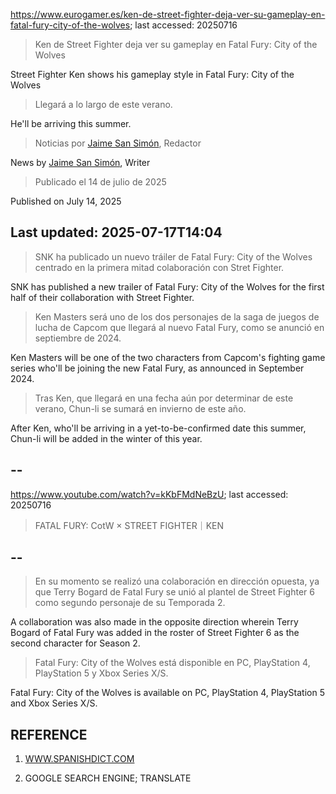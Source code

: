 https://www.eurogamer.es/ken-de-street-fighter-deja-ver-su-gameplay-en-fatal-fury-city-of-the-wolves; last accessed: 20250716

> Ken de Street Fighter deja ver su gameplay en Fatal Fury: City of the Wolves

Street Fighter Ken shows his gameplay style in Fatal Fury: City of the Wolves

> Llegará a lo largo de este verano.

He'll be arriving this summer.

> Noticias por [Jaime San Simón](https://www.eurogamer.es/authors/jaime-san-simon), Redactor

News by [Jaime San Simón](https://www.eurogamer.es/authors/jaime-san-simon), Writer

> Publicado el 14 de julio de 2025

Published on July 14, 2025

## Last updated: 2025-07-17T14:04

> SNK ha publicado un nuevo tráiler de Fatal Fury: City of the Wolves centrado en la primera mitad colaboración con Stret Fighter.

SNK has published a new trailer of Fatal Fury: City of the Wolves for the first half of their collaboration with Street Fighter.

> Ken Masters será uno de los dos personajes de la saga de juegos de lucha de Capcom que llegará al nuevo Fatal Fury, como se anunció en septiembre de 2024.

Ken Masters will be one of the two characters from Capcom's fighting game series who'll be joining the new Fatal Fury, as announced in September 2024.

> Tras Ken, que llegará en una fecha aún por determinar de este verano, Chun-li se sumará en invierno de este año. 

After Ken, who'll be arriving in a yet-to-be-confirmed date this summer, Chun-li will be added in the winter of this year.

## --

https://www.youtube.com/watch?v=kKbFMdNeBzU; last accessed: 20250716

> FATAL FURY: CotW × STREET FIGHTER｜KEN 

## --

> En su momento se realizó una colaboración en dirección opuesta, ya que Terry Bogard de Fatal Fury se unió al plantel de Street Fighter 6 como segundo personaje de su Temporada 2.

A collaboration was also made in the opposite direction wherein Terry Bogard of Fatal Fury was added in the roster of Street Fighter 6 as the second character for Season 2.

> Fatal Fury: City of the Wolves está disponible en PC, PlayStation 4, PlayStation 5 y Xbox Series X/S. 

Fatal Fury: City of the Wolves is available on PC, PlayStation 4, PlayStation 5 and Xbox Series X/S. 

## REFERENCE

1) [WWW.SPANISHDICT.COM](https://www.spanishdict.com)

2) GOOGLE SEARCH ENGINE; TRANSLATE